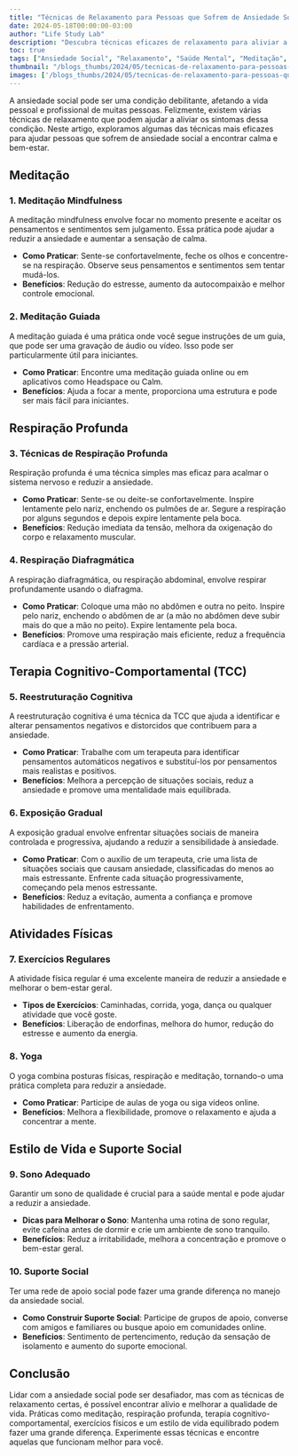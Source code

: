 ```yaml
---
title: "Técnicas de Relaxamento para Pessoas que Sofrem de Ansiedade Social"
date: 2024-05-18T00:00:00-03:00
author: "Life Study Lab"
description: "Descubra técnicas eficazes de relaxamento para aliviar a ansiedade social, incluindo meditação, respiração profunda e terapia cognitivo-comportamental."
toc: true
tags: ["Ansiedade Social", "Relaxamento", "Saúde Mental", "Meditação", "Respiração Profunda", "Terapia", "Bem-Estar"]
thumbnail: "/blogs_thumbs/2024/05/tecnicas-de-relaxamento-para-pessoas-que-sofrem-de-ansiedade-social.jpg"
images: ['/blogs_thumbs/2024/05/tecnicas-de-relaxamento-para-pessoas-que-sofrem-de-ansiedade-social.jpg']
---
```


A ansiedade social pode ser uma condição debilitante, afetando a vida pessoal e profissional de muitas pessoas. Felizmente, existem várias técnicas de relaxamento que podem ajudar a aliviar os sintomas dessa condição. Neste artigo, exploramos algumas das técnicas mais eficazes para ajudar pessoas que sofrem de ansiedade social a encontrar calma e bem-estar.

## Meditação

### 1. Meditação Mindfulness

A meditação mindfulness envolve focar no momento presente e aceitar os pensamentos e sentimentos sem julgamento. Essa prática pode ajudar a reduzir a ansiedade e aumentar a sensação de calma.

- **Como Praticar**: Sente-se confortavelmente, feche os olhos e concentre-se na respiração. Observe seus pensamentos e sentimentos sem tentar mudá-los.
- **Benefícios**: Redução do estresse, aumento da autocompaixão e melhor controle emocional.

### 2. Meditação Guiada

A meditação guiada é uma prática onde você segue instruções de um guia, que pode ser uma gravação de áudio ou vídeo. Isso pode ser particularmente útil para iniciantes.

- **Como Praticar**: Encontre uma meditação guiada online ou em aplicativos como Headspace ou Calm.
- **Benefícios**: Ajuda a focar a mente, proporciona uma estrutura e pode ser mais fácil para iniciantes.

## Respiração Profunda

### 3. Técnicas de Respiração Profunda

Respiração profunda é uma técnica simples mas eficaz para acalmar o sistema nervoso e reduzir a ansiedade.

- **Como Praticar**: Sente-se ou deite-se confortavelmente. Inspire lentamente pelo nariz, enchendo os pulmões de ar. Segure a respiração por alguns segundos e depois expire lentamente pela boca.
- **Benefícios**: Redução imediata da tensão, melhora da oxigenação do corpo e relaxamento muscular.

### 4. Respiração Diafragmática

A respiração diafragmática, ou respiração abdominal, envolve respirar profundamente usando o diafragma.

- **Como Praticar**: Coloque uma mão no abdômen e outra no peito. Inspire pelo nariz, enchendo o abdômen de ar (a mão no abdômen deve subir mais do que a mão no peito). Expire lentamente pela boca.
- **Benefícios**: Promove uma respiração mais eficiente, reduz a frequência cardíaca e a pressão arterial.

## Terapia Cognitivo-Comportamental (TCC)

### 5. Reestruturação Cognitiva

A reestruturação cognitiva é uma técnica da TCC que ajuda a identificar e alterar pensamentos negativos e distorcidos que contribuem para a ansiedade.

- **Como Praticar**: Trabalhe com um terapeuta para identificar pensamentos automáticos negativos e substituí-los por pensamentos mais realistas e positivos.
- **Benefícios**: Melhora a percepção de situações sociais, reduz a ansiedade e promove uma mentalidade mais equilibrada.

### 6. Exposição Gradual

A exposição gradual envolve enfrentar situações sociais de maneira controlada e progressiva, ajudando a reduzir a sensibilidade à ansiedade.

- **Como Praticar**: Com o auxílio de um terapeuta, crie uma lista de situações sociais que causam ansiedade, classificadas do menos ao mais estressante. Enfrente cada situação progressivamente, começando pela menos estressante.
- **Benefícios**: Reduz a evitação, aumenta a confiança e promove habilidades de enfrentamento.

## Atividades Físicas

### 7. Exercícios Regulares

A atividade física regular é uma excelente maneira de reduzir a ansiedade e melhorar o bem-estar geral.

- **Tipos de Exercícios**: Caminhadas, corrida, yoga, dança ou qualquer atividade que você goste.
- **Benefícios**: Liberação de endorfinas, melhora do humor, redução do estresse e aumento da energia.

### 8. Yoga

O yoga combina posturas físicas, respiração e meditação, tornando-o uma prática completa para reduzir a ansiedade.

- **Como Praticar**: Participe de aulas de yoga ou siga vídeos online.
- **Benefícios**: Melhora a flexibilidade, promove o relaxamento e ajuda a concentrar a mente.

## Estilo de Vida e Suporte Social

### 9. Sono Adequado

Garantir um sono de qualidade é crucial para a saúde mental e pode ajudar a reduzir a ansiedade.

- **Dicas para Melhorar o Sono**: Mantenha uma rotina de sono regular, evite cafeína antes de dormir e crie um ambiente de sono tranquilo.
- **Benefícios**: Reduz a irritabilidade, melhora a concentração e promove o bem-estar geral.

### 10. Suporte Social

Ter uma rede de apoio social pode fazer uma grande diferença no manejo da ansiedade social.

- **Como Construir Suporte Social**: Participe de grupos de apoio, converse com amigos e familiares ou busque apoio em comunidades online.
- **Benefícios**: Sentimento de pertencimento, redução da sensação de isolamento e aumento do suporte emocional.

## Conclusão

Lidar com a ansiedade social pode ser desafiador, mas com as técnicas de relaxamento certas, é possível encontrar alívio e melhorar a qualidade de vida. Práticas como meditação, respiração profunda, terapia cognitivo-comportamental, exercícios físicos e um estilo de vida equilibrado podem fazer uma grande diferença. Experimente essas técnicas e encontre aquelas que funcionam melhor para você.
